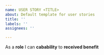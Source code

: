 ```yaml
---
name: USER STORY <TITLE>
about: Default template for user stories
title: ''
labels: ''
assignees: ''

---
```


As a **role** I can **cabability** to **received benefit**

